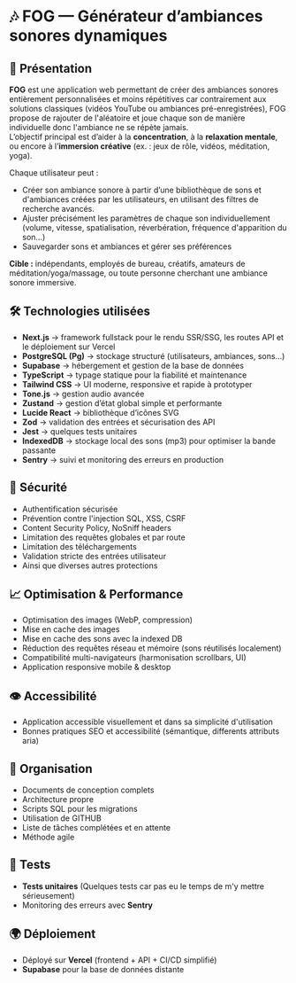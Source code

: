# 🎶 FOG — Générateur d’ambiances sonores dynamiques

## 🌟 Présentation

**FOG** est une application web permettant de créer des ambiances sonores entièrement personnalisées et moins répétitives car contrairement aux solutions classiques (vidéos YouTube ou ambiances pré-enregistrées), FOG propose de rajouter de l'aléatoire et joue chaque son de manière individuelle donc l'ambiance ne se répète jamais.  
L’objectif principal est d’aider à la **concentration**, à la **relaxation mentale**, ou encore à l’**immersion créative** (ex. : jeux de rôle, vidéos, méditation, yoga).

Chaque utilisateur peut :

- Créer son ambiance sonore à partir d’une bibliothèque de sons et d'ambiances créées par les utilisateurs, en utilisant des filtres de recherche avancés.
- Ajuster précisément les paramètres de chaque son individuellement (volume, vitesse, spatialisation, réverbération, fréquence d'apparition du son…)
- Sauvegarder sons et ambiances et gérer ses préférences

**Cible :** indépendants, employés de bureau, créatifs, amateurs de méditation/yoga/massage, ou toute personne cherchant une ambiance sonore immersive.

## 🛠️ Technologies utilisées

- **Next.js** → framework fullstack pour le rendu SSR/SSG, les routes API et le déploiement sur Vercel
- **PostgreSQL (Pg)** → stockage structuré (utilisateurs, ambiances, sons...)
- **Supabase** → hébergement et gestion de la base de données
- **TypeScript** → typage statique pour la fiabilité et maintenance
- **Tailwind CSS** → UI moderne, responsive et rapide à prototyper
- **Tone.js** → gestion audio avancée
- **Zustand** → gestion d’état global simple et performante
- **Lucide React** → bibliothèque d’icônes SVG
- **Zod** → validation des entrées et sécurisation des API
- **Jest** → quelques tests unitaires
- **IndexedDB** → stockage local des sons (mp3) pour optimiser la bande passante
- **Sentry** → suivi et monitoring des erreurs en production

## 🔐 Sécurité

- Authentification sécurisée
- Prévention contre l'injection SQL, XSS, CSRF
- Content Security Policy, NoSniff headers
- Limitation des requêtes globales et par route
- Limitation des téléchargements
- Validation stricte des entrées utilisateur
- Ainsi que diverses autres protections

## 📈 Optimisation & Performance

- Optimisation des images (WebP, compression)
- Mise en cache des images
- Mise en cache des sons avec la indexed DB
- Réduction des requêtes réseau et mémoire (sons réutilisés localement)
- Compatibilité multi-navigateurs (harmonisation scrollbars, UI)
- Application responsive mobile & desktop

## 👁️ Accessibilité

- Application accessible visuellement et dans sa simplicité d'utilisation
- Bonnes pratiques SEO et accessibilité (sémantique, differents attributs aria)

## 📂 Organisation

- Documents de conception complets
- Architecture propre
- Scripts SQL pour les migrations
- Utilisation de GITHUB
- Liste de tâches complétées et en attente
- Méthode agile

## 🧪 Tests

- **Tests unitaires** (Quelques tests car pas eu le temps de m'y mettre sérieusement)
- Monitoring des erreurs avec **Sentry**

## 🌍 Déploiement

- Déployé sur **Vercel** (frontend + API + CI/CD simplifié)
- **Supabase** pour la base de données distante
